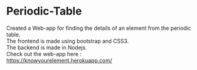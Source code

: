 # Periodic-Table

Created a Web-app for finding the details of an element from the periodic table.   
The frontend is made using bootstrap and CSS3.   
The backend is made in Nodejs.   
Check out the web-app here :   
https://knowyourelement.herokuapp.com/   